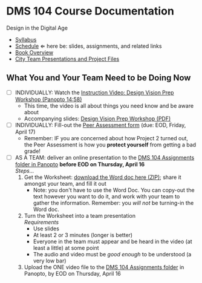 # DMS 104 Course Documentation
Design in the Digital Age

- [Syllabus](syllabus.md)
- [Schedule](schedule.md)  &lArr; here be: slides, assignments, and related links
- [Book Overview](book-overview.md)
- [City Team Presentations and Project Files](files.md)

## What You and Your Team Need to be Doing Now

- [ ] INDIVIDUALLY: Watch the [Instruction Video: Design Vision Prep Workshop (Panopto 14:58)](https://rochester.hosted.panopto.com/Panopto/Pages/Viewer.aspx?id=8454d220-c187-4cf7-b22e-ab9d0120725d)
  - This time, the video is all about things you need know and be aware about
  - Accompanying slides: [Design Vision Prep Workshop (PDF)](24-design-vision-prep-workshop/design-vision-prep-workshop.pdf)
- [ ] INDIVIDUALLY: Fill-out the [Peer Assessment form](https://forms.gle/7pzhtEkVe6dRnYP86) (due: EOD, Friday, April 17)
  - Remember: IF you are concerned about how Project 2 turned out, the Peer Assessment is how you **protect yourself** from getting a bad grade!
- [ ] AS A TEAM: deliver an online presentation to the [DMS 104 Assignments folder in Panopto]() **before EOD on Thursday, April 16**<br>*Steps...*
  1. Get the Worksheet: [download the Word doc here (ZIP)](24-design-vision-prep-workshop/design-vision-prep-worksheet.zip); share it amongst your team, and fill it out
     - Note: you don't have to use the Word Doc.  You can copy-out the text however you want to do it, and work with your team to gather the information.  Remember: you *will not* be turning-in the Word doc.
  2. Turn the Worksheet into a team presentation<br>*Requirements*
     - Use slides
     - At least 2 or 3 minutes (longer is better)
     - Everyone in the team must appear and be heard in the video (at least a little) at some point
     - The audio and video must be *good enough* to be understood (a very low bar)
  3. Upload the ONE video file to the [DMS 104 Assignments folder](https://rochester.hosted.panopto.com/Panopto/Pages/Sessions/List.aspx#folderID=%22a8670baa-aaf1-4702-a0bd-ab8b00da179a%22) in Panopto, by EOD on Thursday, April 16



